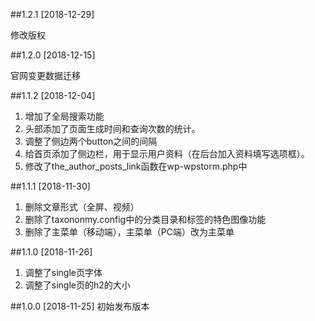 ##1.2.1 [2018-12-29]

修改版权

##1.2.0 [2018-12-15]
 
官网变更数据迁移

##1.1.2 [2018-12-04]

1. 增加了全局搜索功能
2. 头部添加了页面生成时间和查询次数的统计。
3. 调整了侧边两个button之间的间隔
4. 给首页添加了侧边栏，用于显示用户资料（在后台加入资料填写选项框）。
5. 修改了the_author_posts_link函数在wp-wpstorm.php中

##1.1.1 [2018-11-30]

1. 删除文章形式（全屏、视频）
2. 删除了taxononmy.config中的分类目录和标签的特色图像功能
3. 删除了主菜单（移动端），主菜单（PC端）改为主菜单

##1.1.0 [2018-11-26]

1. 调整了single页字体
2. 调整了single页的h2的大小


##1.0.0 [2018-11-25]
初始发布版本


